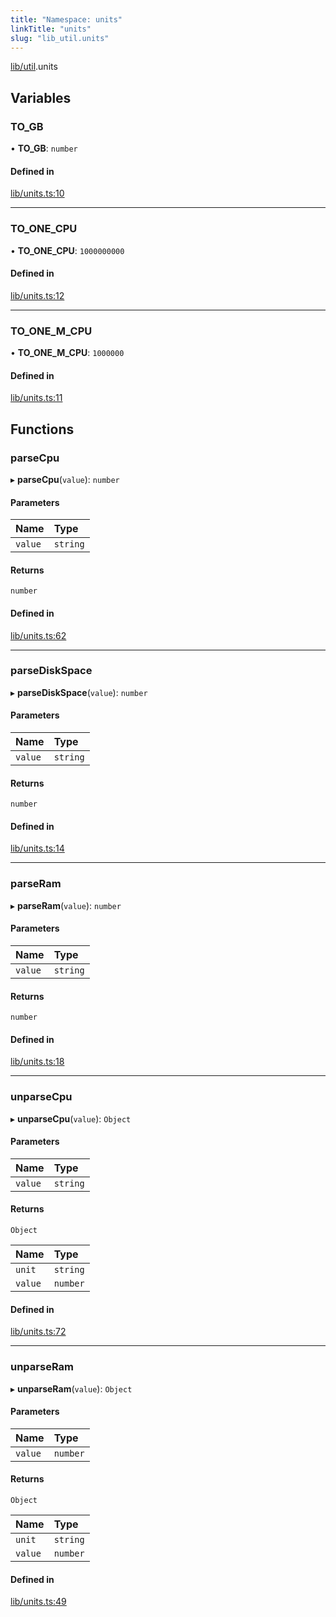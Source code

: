 ```yaml
---
title: "Namespace: units"
linkTitle: "units"
slug: "lib_util.units"
---
```


[lib/util](lib_util.md).units

## Variables

### TO\_GB

• **TO\_GB**: `number`

#### Defined in

[lib/units.ts:10](https://github.com/headlamp-k8s/headlamp/blob/2ce94491/frontend/src/lib/units.ts#L10)

___

### TO\_ONE\_CPU

• **TO\_ONE\_CPU**: ``1000000000``

#### Defined in

[lib/units.ts:12](https://github.com/headlamp-k8s/headlamp/blob/2ce94491/frontend/src/lib/units.ts#L12)

___

### TO\_ONE\_M\_CPU

• **TO\_ONE\_M\_CPU**: ``1000000``

#### Defined in

[lib/units.ts:11](https://github.com/headlamp-k8s/headlamp/blob/2ce94491/frontend/src/lib/units.ts#L11)

## Functions

### parseCpu

▸ **parseCpu**(`value`): `number`

#### Parameters

| Name | Type |
| :------ | :------ |
| `value` | `string` |

#### Returns

`number`

#### Defined in

[lib/units.ts:62](https://github.com/headlamp-k8s/headlamp/blob/2ce94491/frontend/src/lib/units.ts#L62)

___

### parseDiskSpace

▸ **parseDiskSpace**(`value`): `number`

#### Parameters

| Name | Type |
| :------ | :------ |
| `value` | `string` |

#### Returns

`number`

#### Defined in

[lib/units.ts:14](https://github.com/headlamp-k8s/headlamp/blob/2ce94491/frontend/src/lib/units.ts#L14)

___

### parseRam

▸ **parseRam**(`value`): `number`

#### Parameters

| Name | Type |
| :------ | :------ |
| `value` | `string` |

#### Returns

`number`

#### Defined in

[lib/units.ts:18](https://github.com/headlamp-k8s/headlamp/blob/2ce94491/frontend/src/lib/units.ts#L18)

___

### unparseCpu

▸ **unparseCpu**(`value`): `Object`

#### Parameters

| Name | Type |
| :------ | :------ |
| `value` | `string` |

#### Returns

`Object`

| Name | Type |
| :------ | :------ |
| `unit` | `string` |
| `value` | `number` |

#### Defined in

[lib/units.ts:72](https://github.com/headlamp-k8s/headlamp/blob/2ce94491/frontend/src/lib/units.ts#L72)

___

### unparseRam

▸ **unparseRam**(`value`): `Object`

#### Parameters

| Name | Type |
| :------ | :------ |
| `value` | `number` |

#### Returns

`Object`

| Name | Type |
| :------ | :------ |
| `unit` | `string` |
| `value` | `number` |

#### Defined in

[lib/units.ts:49](https://github.com/headlamp-k8s/headlamp/blob/2ce94491/frontend/src/lib/units.ts#L49)

